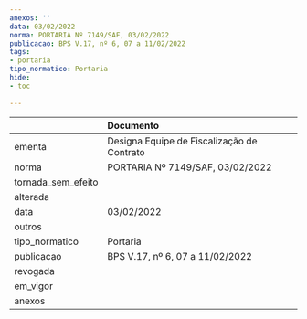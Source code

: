 ```yaml
---
anexos: ''
data: 03/02/2022
norma: PORTARIA Nº 7149/SAF, 03/02/2022
publicacao: BPS V.17, nº 6, 07 a 11/02/2022
tags:
- portaria
tipo_normatico: Portaria
hide: 
- toc 
 
---
```


|                    | Documento                                  |
|:-------------------|:-------------------------------------------|
| ementa             | Designa Equipe de Fiscalização de Contrato |
| norma              | PORTARIA Nº 7149/SAF, 03/02/2022           |
| tornada_sem_efeito |                                            |
| alterada           |                                            |
| data               | 03/02/2022                                 |
| outros             |                                            |
| tipo_normatico     | Portaria                                   |
| publicacao         | BPS V.17, nº 6, 07 a 11/02/2022            |
| revogada           |                                            |
| em_vigor           |                                            |
| anexos             |                                            |